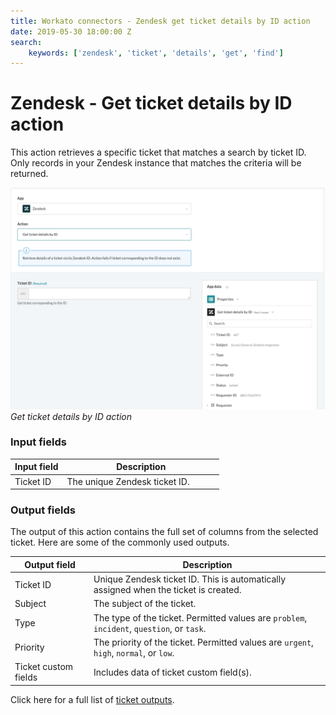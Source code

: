 ```yaml
---
title: Workato connectors - Zendesk get ticket details by ID action
date: 2019-05-30 18:00:00 Z
search:
    keywords: ['zendesk', 'ticket', 'details', 'get', 'find']
---
```


# Zendesk - Get ticket details by ID action
This action retrieves a specific ticket that matches a search by ticket ID. Only records in your Zendesk instance that matches the criteria will be returned.

![Get ticket details by ID action](/assets/images/connectors/zendesk/get-ticket-details-by-id.png)
*Get ticket details by ID action*

### Input fields
<table class="unchanged rich-diff-level-one">
  <thead>
    <tr>
      <th width='25%'>Input field</th>
      <th>Description</th>
    </tr>
  </thead>
  <tbody>
    <tr>
      <td>Ticket ID</a></td>
      <td>
        The unique Zendesk ticket ID.
      </td>
    </tr>
  </tbody>
</table>

### Output fields
The output of this action contains the full set of columns from the selected ticket. Here are some of the commonly used outputs.

<table class="unchanged rich-diff-level-one">
  <thead>
    <tr>
      <th width='25%'>Output field</th>
      <th>Description</th>
    </tr>
  </thead>
  <tbody>
    <tr>
      <td>Ticket ID</td>
      <td>
        Unique Zendesk ticket ID. This is automatically assigned when the ticket is created.
      </td>
    </tr>
    <tr>
      <td>Subject</td>
      <td>
        The subject of the ticket.
      </td>
    </tr>
    <tr>
      <td>Type</td>
      <td>
        The type of the ticket. Permitted values are <code>problem</code>, <code>incident</code>, <code>question</code>, or <code>task</code>.
      </td>
    </tr>
    <tr>
      <td>Priority</td>
      <td>
        The priority of the ticket. Permitted values are <code>urgent</code>, <code>high</code>, <code>normal</code>, or <code>low</code>.
      </td>
    </tr>
    <tr>
      <td>Ticket custom fields</td>
      <td>
        Includes data of ticket custom field(s).
      </td>
    </tr>
  </tbody>
</table>

Click here for a full list of [ticket outputs](/connectors/zendesk/ticket-fields.md#ticket-output-fields).
